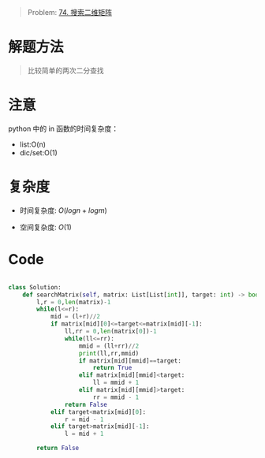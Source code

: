 > Problem: [74. 搜索二维矩阵](https://leetcode.cn/problems/search-a-2d-matrix/description/)

# 解题方法

> 比较简单的两次二分查找

# 注意

python 中的 in 函数的时间复杂度：

- list:O(n)
- dic/set:O(1)

# 复杂度

- 时间复杂度: $O(logn+logm)$

- 空间复杂度: $O(1)$

# Code

```Python []

class Solution:
    def searchMatrix(self, matrix: List[List[int]], target: int) -> bool:
        l,r = 0,len(matrix)-1
        while(l<=r):
            mid = (l+r)//2
            if matrix[mid][0]<=target<=matrix[mid][-1]:
                ll,rr = 0,len(matrix[0])-1
                while(ll<=rr):
                    mmid = (ll+rr)//2
                    print(ll,rr,mmid)
                    if matrix[mid][mmid]==target:
                        return True
                    elif matrix[mid][mmid]<target:
                        ll = mmid + 1
                    elif matrix[mid][mmid]>target:
                        rr = mmid - 1
                return False
            elif target<matrix[mid][0]:
                r = mid - 1
            elif target>matrix[mid][-1]:
                l = mid + 1

        return False

```
